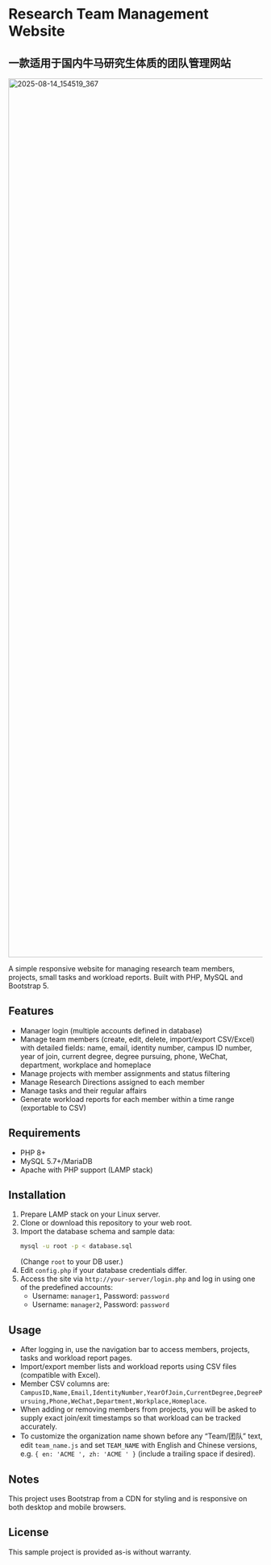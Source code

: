 # Research Team Management Website
## 一款适用于国内牛马研究生体质的团队管理网站

<img width="3801" height="1743" alt="2025-08-14_154519_367" src="https://github.com/user-attachments/assets/3a028bf9-a077-44f3-9070-f04f5721134e" />

A simple responsive website for managing research team members, projects, small tasks and workload reports. Built with PHP, MySQL and Bootstrap 5.

## Features
- Manager login (multiple accounts defined in database)
- Manage team members (create, edit, delete, import/export CSV/Excel) with detailed fields: name, email, identity number, campus ID number, year of join, current degree, degree pursuing, phone, WeChat, department, workplace and homeplace
- Manage projects with member assignments and status filtering
- Manage Research Directions assigned to each member
- Manage tasks and their regular affairs
- Generate workload reports for each member within a time range (exportable to CSV)

## Requirements
- PHP 8+
- MySQL 5.7+/MariaDB
- Apache with PHP support (LAMP stack)

## Installation
1. Prepare LAMP stack on your Linux server.
2. Clone or download this repository to your web root.
3. Import the database schema and sample data:
   ```bash
   mysql -u root -p < database.sql
   ```
   (Change `root` to your DB user.)
4. Edit `config.php` if your database credentials differ.
5. Access the site via `http://your-server/login.php` and log in using one of the predefined accounts:
   - Username: `manager1`, Password: `password`
   - Username: `manager2`, Password: `password`

## Usage
- After logging in, use the navigation bar to access members, projects, tasks and workload report pages.
- Import/export member lists and workload reports using CSV files (compatible with Excel).
- Member CSV columns are: `CampusID,Name,Email,IdentityNumber,YearOfJoin,CurrentDegree,DegreePursuing,Phone,WeChat,Department,Workplace,Homeplace`.
- When adding or removing members from projects, you will be asked to supply exact join/exit timestamps so that workload can be tracked accurately.
- To customize the organization name shown before any “Team/团队” text, edit `team_name.js` and set `TEAM_NAME` with English and Chinese versions, e.g. `{ en: 'ACME ', zh: 'ACME ' }` (include a trailing space if desired).

## Notes
This project uses Bootstrap from a CDN for styling and is responsive on both desktop and mobile browsers.

## License
This sample project is provided as-is without warranty.
